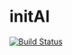 # initAI

[![Build Status](https://github.com/ai-ml-with-kapil/initAI.jl/actions/workflows/CI.yml/badge.svg?branch=master)](https://github.com/ai-ml-with-kapil/initAI.jl/actions/workflows/CI.yml?query=branch%3Amaster)
